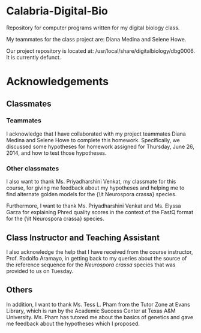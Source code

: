 Calabria-Digital-Bio
====================

Repository for computer programs written for my digital biology class.


My teammates for the class project are: Diana Medina and Selene Howe.



Our project repository is located at: /usr/local/share/digitalbiology/dbg0006. It is currently defunct.




# Acknowledgements

## Classmates

### Teammates
I acknowledge that I have collaborated with my project teammates Diana Medina and Selene Howe to complete this homework. Specifically, we discussed some hypotheses for homework assigned for Thursday, June 26, 2014, and how to test those hypotheses.

### Other classmates
I also want to thank Ms. Priyadharshini Venkat, my classmate for this course, for giving me feedback about my hypotheses and helping me to find alternate golden models for the {\it Neurospora crassa} species.

Furthermore, I want to thank Ms. Priyadharshini Venkat and Ms. Elyssa Garza for explaining Phred quality scores in the context of the FastQ format for the {\it Neurospora crassa} species.

## Class Instructor and Teaching Assistant
I also acknowledge the help that I have received from the course instructor, Prof. Rodolfo Aramayo, in getting back to my queries about the source of the reference sequence for the *Neurospora crassa* species that was provided to us on Tuesday.

## Others
In addition, I want to thank Ms. Tess L. Pham from the Tutor Zone at Evans Library, which is run by the Academic Success Center at Texas A\&M University. Ms. Pham has tutored me about the basics of genetics and gave me feedback about the hypotheses which I proposed.

